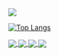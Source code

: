 
<picture>
<source 
  srcset="https://github-readme-stats.vercel.app/api?username=carlobortolan&count_private=true&show_icons=true&theme=transparent&hide=contribs"
  media="(prefers-color-scheme: dark)"
/>
<source
  srcset="https://github-readme-stats.vercel.app/api?username=carlobortolan&count_private=true&show_icons=true&hide=contribs"
  media="(prefers-color-scheme: light), (prefers-color-scheme: no-preference)"
/>
<img src="https://github-readme-stats.vercel.app/api?username=carlobortolan&count_private=true&show_icons=true&hide=contribs" />
</picture>

[![Top Langs](https://github-readme-stats.vercel.app/api/top-langs/?username=carlobortolan&layout=compact&theme=transparent)](https://github.com/carlobortolan)

<a href="https://github.com/carlobortolan/embloy">
  <img align="center" src="https://github-readme-stats.vercel.app/api/pin/?username=carlobortolan&repo=embloy&theme=transparent" />
</a>
<a href="https://github.com/carlobortolan/haruchat">
  <img align="center" src="https://github-readme-stats.vercel.app/api/pin/?username=carlobortolan&repo=haruchat&theme=transparent" />
</a>
<a href="https://github.com/carlobortolan/flightsystem42">
  <img align="center" src="https://github-readme-stats.vercel.app/api/pin/?username=carlobortolan&repo=flightsystem42&theme=transparent" />
</a>
<a href="https://github.com/carlobortolan/learningc">
  <img align="center" src="https://github-readme-stats.vercel.app/api/pin/?username=carlobortolan&repo=learningc&theme=transparent" />
</a>
